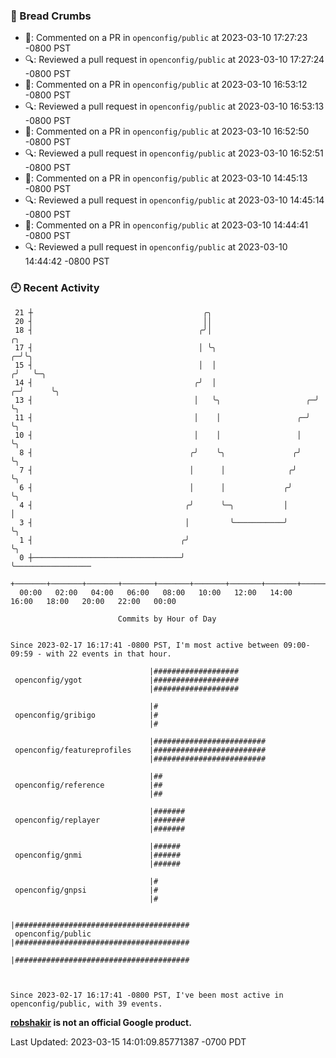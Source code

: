 ### 🍞 Bread Crumbs

 * 💬: Commented on a PR in  `openconfig/public` at 2023-03-10 17:27:23 -0800 PST
 * 🔍: Reviewed a pull request in  `openconfig/public` at 2023-03-10 17:27:24 -0800 PST
 * 💬: Commented on a PR in  `openconfig/public` at 2023-03-10 16:53:12 -0800 PST
 * 🔍: Reviewed a pull request in  `openconfig/public` at 2023-03-10 16:53:13 -0800 PST
 * 💬: Commented on a PR in  `openconfig/public` at 2023-03-10 16:52:50 -0800 PST
 * 🔍: Reviewed a pull request in  `openconfig/public` at 2023-03-10 16:52:51 -0800 PST
 * 💬: Commented on a PR in  `openconfig/public` at 2023-03-10 14:45:13 -0800 PST
 * 🔍: Reviewed a pull request in  `openconfig/public` at 2023-03-10 14:45:14 -0800 PST
 * 💬: Commented on a PR in  `openconfig/public` at 2023-03-10 14:44:41 -0800 PST
 * 🔍: Reviewed a pull request in  `openconfig/public` at 2023-03-10 14:44:42 -0800 PST

### 🕘 Recent Activity
```
 21 ┼                                      ╭╮
 20 ┤                                      ││
 18 ┤                                     ╭╯│                            ╭╮
 17 ┤                                     │ ╰╮                         ╭─╯╰╮
 15 ┤                                     │  │                        ╭╯   ╰─╮
 14 ┤                                    ╭╯  │                      ╭─╯      ╰╮
 13 ┤                                    │   ╰╮                   ╭─╯         ╰╮
 11 ┤                                    │    │                 ╭─╯            ╰╮
 10 ┤                                    │    │                 │               ╰╮
  8 ┤                                   ╭╯    ╰╮               ╭╯                ╰╮
  7 ┤                                   │      │              ╭╯                  ╰╮
  6 ┤                                   │      │             ╭╯                    ╰╮
  4 ┤                                  ╭╯      ╰─╮           │                      │
  3 ┤                                  │         ╰───────────╯                      ╰╮
  1 ┤                                 ╭╯                                             ╰╮
  0 ┼─────────────────────────────────╯                                               ╰─────────────────
    +───────+───────+───────+───────+───────+───────+───────+───────+───────+───────+───────+───────+────
  00:00   02:00   04:00   06:00   08:00   10:00   12:00   14:00   16:00   18:00   20:00   22:00   00:00   

						Commits by Hour of Day


Since 2023-02-17 16:17:41 -0800 PST, I'm most active between 09:00-09:59 - with 22 events in that hour.

```



```
                               |###################
 openconfig/ygot               |###################
                               |###################

                               |#
 openconfig/gribigo            |#
                               |#

                               |#########################
 openconfig/featureprofiles    |#########################
                               |#########################

                               |##
 openconfig/reference          |##
                               |##

                               |#######
 openconfig/replayer           |#######
                               |#######

                               |######
 openconfig/gnmi               |######
                               |######

                               |#
 openconfig/gnpsi              |#
                               |#

                               |#######################################
 openconfig/public             |#######################################
                               |#######################################



Since 2023-02-17 16:17:41 -0800 PST, I've been most active in openconfig/public, with 39 events.

```
**[robshakir](mailto:robjs@google.com) is not an official Google product.**  


Last Updated: 2023-03-15 14:01:09.85771387 -0700 PDT
